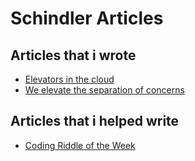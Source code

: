 # Schindler Articles

## Articles that i wrote
- [Elevators in the cloud](https://group.schindler.com/en/media/stories/elevators-in-the-cloud.html)
- [We elevate the separation of concerns](https://group.schindler.com/en/media/stories/we-elevate-the-separation-of-concerns.html)
 
## Articles that i helped write
- [Coding Riddle of the Week](https://group.schindler.com/en/media/stories/coding-riddle-of-the-week.html)
